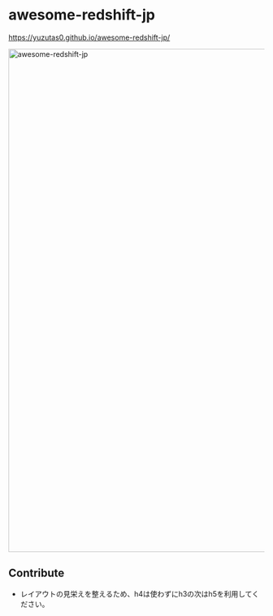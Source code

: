 # awesome-redshift-jp

https://yuzutas0.github.io/awesome-redshift-jp/

<img width="992" alt="awesome-redshift-jp" src="https://user-images.githubusercontent.com/4938245/176837093-e7ee39c4-6113-4ca2-b1fe-29cb865002b0.png">

## Contribute

- レイアウトの見栄えを整えるため、h4は使わずにh3の次はh5を利用してください。
